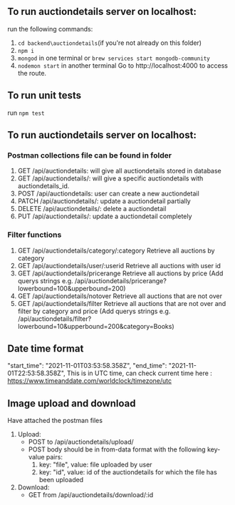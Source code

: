## To run auctiondetails server on localhost:

run the following commands:

1. `cd backend\auctiondetails`(if you're not already on this folder)
2. `npm i`
3. `mongod` in one terminal or `brew services start mongodb-community`
4. `nodemon start` in another terminal
   Go to http://localhost:4000 to access the route.

## To run unit tests

run `npm test`

## To run auctiondetails server on localhost:

### Postman collections file can be found in folder

1. GET /api/auctiondetails: will give all auctiondetails stored in database
2. GET /api/auctiondetails/<auctiondetails>: will give a specific auctiondetails with auctiondetails_id.
3. POST /api/auctiondetails: user can create a new auctiondetail
4. PATCH /api/auctiondetails/<auctiondetails>: update a auctiondetail partially
5. DELETE /api/auctiondetails/<auctiondetails>: delete a auctiondetail
6. PUT /api/auctiondetails/<auctiondetails>: update a auctiondetail completely

### Filter functions

1. GET /api/auctiondetails/category/:category Retrieve all auctions by category
2. GET /api/auctiondetails/user/:userid Retrieve all auctions with user id
3. GET /api/auctiondetails/pricerange Retrieve all auctions by price (Add querys strings e.g. /api/auctiondetails/pricerange?lowerbound=100&upperbound=200)
4. GET /api/auctiondetails/notover Retrieve all auctions that are not over
5. GET /api/auctiondetails/filter Retrieve all auctions that are not over and filter by category and price (Add querys strings e.g. /api/auctiondetails/filter?lowerbound=10&upperbound=200&category=Books)

## Date time format

"start_time": "2021-11-01T03:53:58.358Z",
"end_time": "2021-11-01T22:53:58.358Z",
This is in UTC time, can check current time here : https://www.timeanddate.com/worldclock/timezone/utc

## Image upload and download

Have attached the postman files

1. Upload:
   - POST to /api/auctiondetails/upload/
   - POST body should be in from-data format with the following key-value pairs:
     1. key: "file", value: file uploaded by user
     1. key: "id", value: id of the auctiondetails for which the file has been uploaded
1. Download:
   - GET from /api/auctiondetails/download/:id
